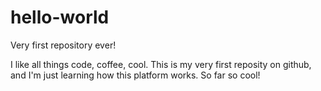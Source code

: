 # hello-world
Very first repository ever!

I like all things code, coffee, cool. This is my very first reposity on github, and I'm just learning how this platform works. So far so cool! 
